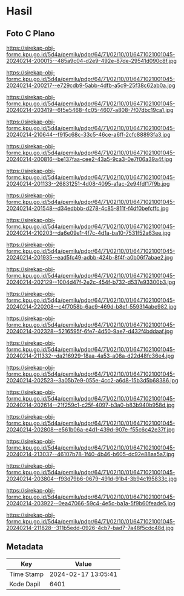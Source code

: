 # Hasil

## Foto C Plano

https://sirekap-obj-formc.kpu.go.id/5d4a/pemilu/pdpr/64/71/02/10/01/6471021001045-20240214-200015--485a9c04-d2e9-492e-87de-29541d090c8f.jpg

https://sirekap-obj-formc.kpu.go.id/5d4a/pemilu/pdpr/64/71/02/10/01/6471021001045-20240214-200217--e729cdb9-5abb-4dfb-a5c9-25f38c62ab0a.jpg

https://sirekap-obj-formc.kpu.go.id/5d4a/pemilu/pdpr/64/71/02/10/01/6471021001045-20240214-203419--6f5e5468-4c05-4607-a808-7f07dbc19ca1.jpg

https://sirekap-obj-formc.kpu.go.id/5d4a/pemilu/pdpr/64/71/02/10/01/6471021001045-20240214-210644--f915c68c-33c5-46ce-a6ff-2cfc88893fa3.jpg

https://sirekap-obj-formc.kpu.go.id/5d4a/pemilu/pdpr/64/71/02/10/01/6471021001045-20240214-200816--be137faa-cee2-43a5-9ca3-0e7f06a39a4f.jpg

https://sirekap-obj-formc.kpu.go.id/5d4a/pemilu/pdpr/64/71/02/10/01/6471021001045-20240214-201133--26831251-4d08-4095-a1ac-2e94fdf17f9b.jpg

https://sirekap-obj-formc.kpu.go.id/5d4a/pemilu/pdpr/64/71/02/10/01/6471021001045-20240214-201548--d34edbbb-d278-4c85-811f-f4df0befcffc.jpg

https://sirekap-obj-formc.kpu.go.id/5d4a/pemilu/pdpr/64/71/02/10/01/6471021001045-20240214-210203--da6e09e1-4f7c-4d1a-ba10-7531f52a63ee.jpg

https://sirekap-obj-formc.kpu.go.id/5d4a/pemilu/pdpr/64/71/02/10/01/6471021001045-20240214-201935--ead5fc49-adbb-424b-8f4f-a0b06f7abae2.jpg

https://sirekap-obj-formc.kpu.go.id/5d4a/pemilu/pdpr/64/71/02/10/01/6471021001045-20240214-202129--1004d47f-2e2c-454f-b732-d537e93300b3.jpg

https://sirekap-obj-formc.kpu.go.id/5d4a/pemilu/pdpr/64/71/02/10/01/6471021001045-20240214-220208--c4f7058b-6ac9-469d-b8ef-559314abe982.jpg

https://sirekap-obj-formc.kpu.go.id/5d4a/pemilu/pdpr/64/71/02/10/01/6471021001045-20240214-202328--5216595f-6fe7-4d50-9ae7-d432f4bddaaf.jpg

https://sirekap-obj-formc.kpu.go.id/5d4a/pemilu/pdpr/64/71/02/10/01/6471021001045-20240214-211332--da216929-18aa-4a53-a08a-d22d48fc36e4.jpg

https://sirekap-obj-formc.kpu.go.id/5d4a/pemilu/pdpr/64/71/02/10/01/6471021001045-20240214-202523--3a05b7e9-055e-4cc2-a6d8-15b3d5b68386.jpg

https://sirekap-obj-formc.kpu.go.id/5d4a/pemilu/pdpr/64/71/02/10/01/6471021001045-20240214-202614--21f259c1-c25f-4097-b3a0-b83b940b958d.jpg

https://sirekap-obj-formc.kpu.go.id/5d4a/pemilu/pdpr/64/71/02/10/01/6471021001045-20240214-202808--e561b06a-e4d1-439d-907e-f55c6c42e37f.jpg

https://sirekap-obj-formc.kpu.go.id/5d4a/pemilu/pdpr/64/71/02/10/01/6471021001045-20240214-213037--46107b78-1f40-4b46-b605-dc92e88aa5a7.jpg

https://sirekap-obj-formc.kpu.go.id/5d4a/pemilu/pdpr/64/71/02/10/01/6471021001045-20240214-203804--f93d79b6-0679-491d-91b4-3b94c195833c.jpg

https://sirekap-obj-formc.kpu.go.id/5d4a/pemilu/pdpr/64/71/02/10/01/6471021001045-20240214-203922--0ea47066-59c4-4e5c-ba1a-5f9b60feade5.jpg

https://sirekap-obj-formc.kpu.go.id/5d4a/pemilu/pdpr/64/71/02/10/01/6471021001045-20240214-211828--311b5edd-0926-4cb7-bad7-7a48f5cdc48d.jpg


## Metadata

| Key        | Value               |
| ---------- | ------------------- |
| Time Stamp | 2024-02-17 13:05:41 |
| Kode Dapil | 6401                |



